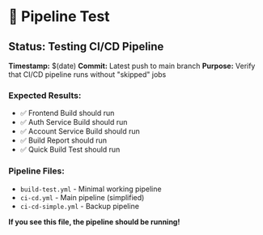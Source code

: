 # 🧪 Pipeline Test

## Status: Testing CI/CD Pipeline

**Timestamp:** $(date)
**Commit:** Latest push to main branch
**Purpose:** Verify that CI/CD pipeline runs without "skipped" jobs

### Expected Results:
- ✅ Frontend Build should run
- ✅ Auth Service Build should run  
- ✅ Account Service Build should run
- ✅ Build Report should run
- ✅ Quick Build Test should run

### Pipeline Files:
- `build-test.yml` - Minimal working pipeline
- `ci-cd.yml` - Main pipeline (simplified)
- `ci-cd-simple.yml` - Backup pipeline

**If you see this file, the pipeline should be running!**
